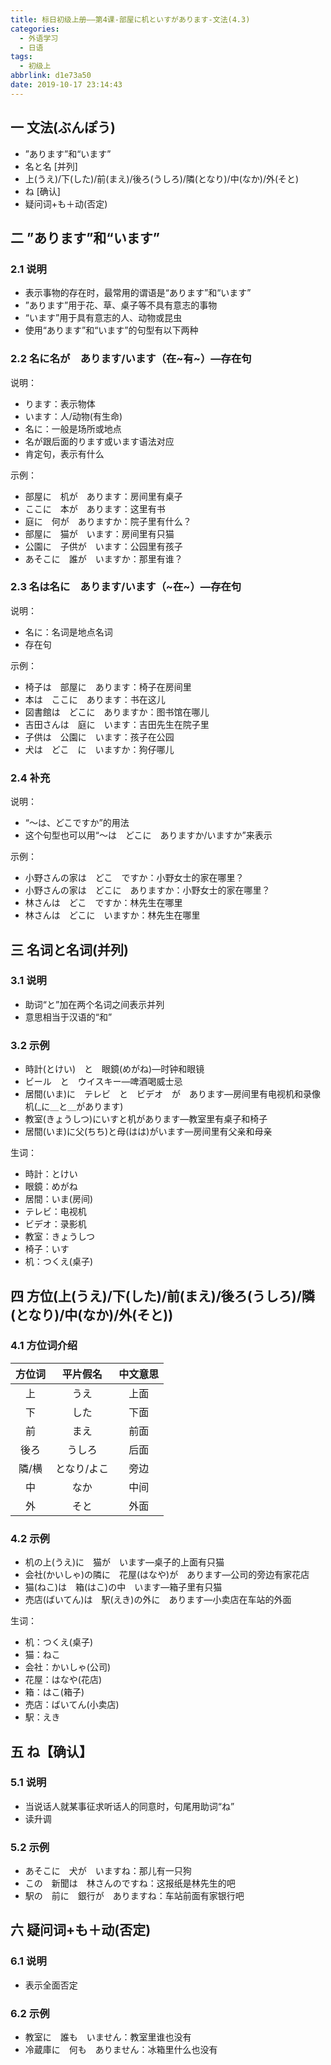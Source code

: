 ```yaml
---
title: 标日初级上册——第4课-部屋に机といすがあります-文法(4.3)
categories:
  - 外语学习
  - 日语
tags:
  - 初级上
abbrlink: d1e73a50
date: 2019-10-17 23:14:43
---
```

## 一 文法(ぶんぽう)

* ”あります”和“います”
* 名と名 [并列]
* 上(うえ)/下(した)/前(まえ)/後ろ(うしろ)/隣(となり)/中(なか)/外(そと)
* ね [确认]
* 疑问词+も＋动(否定)

<!--more-->

## 二 ”あります”和“います”

### 2.1 说明

* 表示事物的存在时，最常用的谓语是“あります”和“います”
* ”あります”用于花、草、桌子等不具有意志的事物
* “います”用于具有意志的人、动物或昆虫
* 使用“あります”和“います”的句型有以下两种

### 2.2 名に名が　あります/います（在~有~）—存在句

说明：

 * ります：表示物体
 * います：人/动物(有生命)
 * 名に：一般是场所或地点
 * 名が跟后面的ります或います语法对应
 * 肯定句，表示有什么

示例：

* 部屋に　机が　あります：房间里有桌子
* ここに　本が　あります：这里有书
* 庭に　何が　ありますか：院子里有什么？
* 部屋に　猫が　います：房间里有只猫
* 公園に　子供が　います：公园里有孩子
* あそこに　誰が　いますか：那里有谁？

### 2.3 名は名に　あります/います（~在~）—存在句

说明：

* 名に：名词是地点名词
* 存在句

示例：

* 椅子は　部屋に　あります：椅子在房间里
* 本は　ここに　あります：书在这儿
* 図書館は　どこに　ありますか：图书馆在哪儿
* 吉田さんは　庭に　います：吉田先生在院子里
* 子供は　公園に　います：孩子在公园
* 犬は　どこ　に　いますか：狗仔哪儿

### 2.4 补充

说明：

* “〜は、どこですか”的用法
* 这个句型也可以用“〜は　どこに　ありますか/いますか”来表示

示例：

* 小野さんの家は　どこ　ですか：小野女士的家在哪里？
* 小野さんの家は　どこに　ありますか：小野女士的家在哪里？
* 林さんは　どこ　ですか：林先生在哪里
* 林さんは　どこに　いますか：林先生在哪里

## 三 名词と名词(并列)

### 3.1 说明

* 助词“と”加在两个名词之间表示并列
* 意思相当于汉语的“和”

### 3.2 示例 

* 時計(とけい)　と　眼鏡(めがね)—时钟和眼镜
* ビール　と　ウイスキー—啤酒喝威士忌
* 居間(いま)に　テレビ　と　ビデオ　が　あります—房间里有电视机和录像机(_に＿と＿があります)
* 教室(きょうしつ)にいすと机があります—教室里有桌子和椅子
* 居間(いま)に父(ちち)と母(はは)がいます—房间里有父亲和母亲

生词： 

* 時計：とけい
* 眼鏡：めがね
* 居間：いま(房间)
* テレビ：电视机
* ビデオ：录影机
* 教室：きょうしつ
* 椅子：いす
* 机：つくえ(桌子)

## 四 方位(上(うえ)/下(した)/前(まえ)/後ろ(うしろ)/隣(となり)/中(なか)/外(そと))

### 4.1 方位词介绍

| 方位词 |  平片假名   | 中文意思 |
| :----: | :---------: | :------: |
|   上   |    うえ     |   上面   |
|   下   |    した     |   下面   |
|   前   |    まえ     |   前面   |
|  後ろ  |   うしろ    |   后面   |
| 隣/横  | となり/よこ |   旁边   |
|   中   |    なか     |   中间   |
|   外   |    そと     |   外面   |

### 4.2 示例

* 机の上(うえ)に　猫が　います—桌子的上面有只猫
* 会社(かいしゃ)の隣に　花屋(はなや)が　あります—公司的旁边有家花店
* 猫(ねこ)は　箱(はこ)の中　います—箱子里有只猫
* 売店(ばいてん)は　駅(えき)の外に　あります—小卖店在车站的外面


生词： 

* 机：つくえ(桌子)
* 猫：ねこ
* 会社：かいしゃ(公司)
* 花屋：はなや(花店)
* 箱：はこ(箱子)
* 売店：ばいてん(小卖店)
* 駅：えき

## 五 ね【确认】

### 5.1 说明

* 当说话人就某事征求听话人的同意时，句尾用助词“ね”
* 读升调

### 5.2 示例

* あそこに　犬が　いますね：那儿有一只狗
* この　新聞は　林さんのですね：这报纸是林先生的吧
* 駅の　前に　銀行が　ありますね：车站前面有家银行吧

## 六 疑问词+も＋动(否定)

### 6.1 说明

* 表示全面否定

### 6.2 示例

* 教室に　誰も　いません：教室里谁也没有
* 冷蔵庫に　何も　ありません：冰箱里什么也没有
